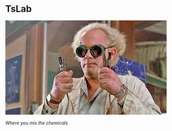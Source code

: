 # TsLab

![Doc](https://raw.githubusercontent.com/thunder-js/react-native-ts-lab/master/docs/doc.jpg)

*Where you mix the chemicals*



